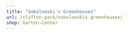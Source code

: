 ```yaml
---
title: "Sokolowski's Greenhouses"
url: /clifton-park/sokolowskis-greenhouses/
shop: Garten-Center
---
```

